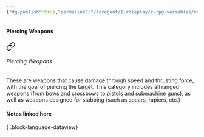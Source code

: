 ```yaml
---
{"dg-publish":true,"permalink":"/loregent/1-roleplay/z-rpg-variables/variables-weapons/piercing-weapons/","noteIcon":""}
---
```


#### Piercing Weapons


<div class="transclusion internal-embed is-loaded"><a class="markdown-embed-link" href="/loregent/1-roleplay/05-combat/rpg-weapons/#piercing-weapons" aria-label="Open link"><svg xmlns="http://www.w3.org/2000/svg" width="24" height="24" viewBox="0 0 24 24" fill="none" stroke="currentColor" stroke-width="2" stroke-linecap="round" stroke-linejoin="round" class="svg-icon lucide-link"><path d="M10 13a5 5 0 0 0 7.54.54l3-3a5 5 0 0 0-7.07-7.07l-1.72 1.71"></path><path d="M14 11a5 5 0 0 0-7.54-.54l-3 3a5 5 0 0 0 7.07 7.07l1.71-1.71"></path></svg></a><div class="markdown-embed">



###### Piercing Weapons

These are weapons that cause damage through speed and thrusting force, with the goal of piercing the target. This category includes all ranged weapons (from bows and crossbows to pistols and submachine guns), as well as weapons designed for stabbing (such as spears, rapiers, etc.)


</div></div>


#### Notes linked here


{ .block-language-dataview}
